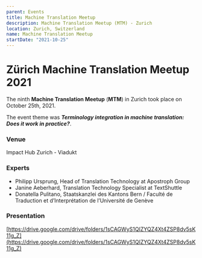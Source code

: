 ```yaml
---
parent: Events
title: Machine Translation Meetup
description: Machine Translation Meetup (MTM) - Zurich
location: Zurich, Switzerland
name: Machine Translation Meetup
startDate: "2021-10-25"
---
```


# Zürich Machine Translation Meetup 2021

The ninth **Machine Translation Meetup** (**MTM**) in Zurich took place on October 25th, 2021.

The event theme was _**Terminology integration in machine translation: Does it work in practice?**_.

### Venue
Impact Hub Zurich - Viadukt

### Experts

- Philipp Ursprung, Head of Translation Technology at Apostroph Group
- Janine Aeberhard, Translation Technology Specialist at TextShuttle
- Donatella Pulitano, Staatskanzlei des Kantons Bern / Faculté de Traduction et d’Interprétation de l’Université de Genève

### Presentation
[https://drive.google.com/drive/folders/1sCAGWyS1QIZYQZ4Xt4ZSP8dv5sK11g_Z](https://drive.google.com/drive/folders/1sCAGWyS1QIZYQZ4Xt4ZSP8dv5sK11g_Z)
